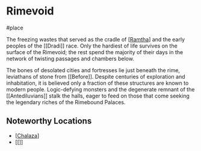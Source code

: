 # Rimevoid
#place

The freezing wastes that served as the cradle of [[Ramtha]] and the early peoples of the [[Dradi]] race. Only the hardiest of life survives on the surface of the Rimevoid; the rest spend the majority of their days in the network of twisting passages and chambers below.

The bones of desolated cities and fortresses lie just beneath the rime, leviathans of stone from [[Before]]. Despite centuries of exploration and inhabitation, it is believed only a fraction of these structures are known to modern people. Logic-defying monsters and the degenerate remnant of the [[Antediluvians]] stalk the halls, eager to feed on those that come seeking the legendary riches of the Rimebound Palaces.

## Noteworthy Locations
 - [[Chalaza]]
 - [[]]

[//begin]: # "Autogenerated link references for markdown compatibility"
[Ramtha]: Ramtha "Ramtha"
[Chalaza]: Chalaza "Chalaza"
[//end]: # "Autogenerated link references"